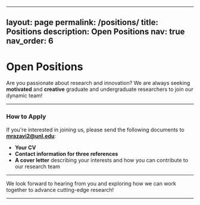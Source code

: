 <!-- ---
layout: page
permalink: /positions/
title: Positions
description: Open Positions
nav: true
nav_order: 6
---
We seek motivated and creative gardaute and undergraduate researcher. If you are interested in joining our team, please send your CV, contact information for three references, and a cover letter to mrazavi2@unl.edu. -->


---
layout: page
permalink: /positions/
title: Positions
description: Open Positions
nav: true
nav_order: 6
---

# **Open Positions**

Are you passionate about research and innovation? We are always seeking **motivated** and **creative** graduate and undergraduate researchers to join our dynamic team!

---

### **How to Apply**  
If you're interested in joining us, please send the following documents to **mrazavi2@unl.edu**:  

- **Your CV**  
- **Contact information for three references**  
- **A cover letter** describing your interests and how you can contribute to our research team

---

We look forward to hearing from you and exploring how we can work together to advance cutting-edge research!

---

